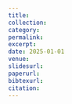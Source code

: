 ```yaml
---
title:
collection: 
category: 
permalink: 
excerpt:
date: 2025-01-01
venue:
slidesurl: 
paperurl: 
bibtexurl: 
citation: 
---
```

